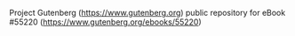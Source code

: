 Project Gutenberg (https://www.gutenberg.org) public repository for
eBook #55220 (https://www.gutenberg.org/ebooks/55220)

